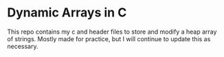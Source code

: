 # Dynamic Arrays in C

This repo contains my c and header files to store and modify a heap array of strings. Mostly made for practice, but I will continue to update this as necessary.

